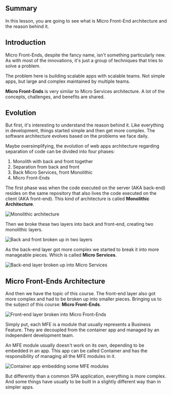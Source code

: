 <!-- What is Micro Front-Ends? -->

## Summary

In this lesson, you are going to see what is Micro Front-End architecture and the reason behind it.

## Introduction

Micro Front-Ends, despite the fancy name, isn't something particularly new. As with most of the innovations, it's just a group of techniques that tries to solve a problem.

The problem here is building scalable apps with scalable teams. Not simple apps, but large and complex maintained by multiple teams.

**Micro Front-Ends** is very similar to Micro Services architecture. A lot of the concepts, challenges, and benefits are shared.

## Evolution

But first, it's interesting to understand the reason behind it. Like everything in development, things started simple and then get more complex. The software architecture evolves based on the problems we face daily.

Maybe oversimplifying, the evolution of web apps architecture regarding separation of code can be divided into four phases:

1. Monolith with back and front together
2. Separation from back and front
3. Back Micro Services, front Monolithic
4. Micro Front-Ends

The first phase was when the code executed on the server (AKA back-end) resides on the same repository that also lives the code executed on the client (AKA front-end). This kind of architecture is called **Monolithic Architecture**.

<!-- ![Monolithic architecture](assets/monolithic-architecture.png) -->
![Monolithic architecture](/api/collection/6586453712175104/5197349072142336/page/4610960358113280/image/6046297215205376?page_type=collection_lesson)

Then we broke these two layers into back and front-end, creating two monolithic layers.

<!-- ![Back and front broken up in two layers](assets/back-front-layers-separation.png) -->
![Back and front broken up in two layers](/api/collection/6586453712175104/5197349072142336/page/4610960358113280/image/4947759823585280?page_type=collection_lesson)

As the back-end layer got more complex we started to break it into more manageable pieces. Which is called **Micro Services**.

<!-- ![Back-end layer broken up into Micro Services](assets/back-micro-services.png) -->
![Back-end layer broken up into Micro Services](/api/collection/6586453712175104/5197349072142336/page/4610960358113280/image/5419335941619712?page_type=collection_lesson)

## Micro Front-Ends Architecture

And then we have the topic of this course. The front-end layer also got more complex and had to be broken up into smaller pieces. Bringing us to the subject of this course: **Micro Front-Ends**.

<!-- ![Front-end layer broken into Micro Front-Ends](assets/micro-front-end-layer.png) -->
![Front-end layer broken into Micro Front-Ends](/api/collection/6586453712175104/5197349072142336/page/4610960358113280/image/5840135832207360?page_type=collection_lesson)

Simply put, each MFE is a module that usually represents a Business Feature. They are decoupled from the container app and managed by an independent development team.

An MFE module usually doesn't work on its own, depending to be embedded in an app. This app can be called Container and has the responsibility of managing all the MFE modules in it.

<!-- ![Container app embedding some MFE modules](assets/container-embedding-mfe.png) -->
![Container app embedding some MFE modules](/api/collection/6586453712175104/5197349072142336/page/4610960358113280/image/5204064748437504?page_type=collection_lesson)

But differently than a common SPA application, everything is more complex. And some things have usually to be built in a slightly different way than in simpler apps.
